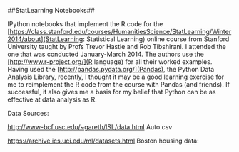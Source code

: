 ##StatLearning Notebooks##

IPython notebooks that implement the R code for the [https://class.stanford.edu/courses/HumanitiesScience/StatLearning/Winter2014/about](StatLearning: Statistical Learning) online course from Stanford University taught by Profs Trevor Hastie and Rob Tibshirani. I attended the one that was conducted January-March 2014. The authors use the [http://www.r-project.org/](R language) for all their worked examples. Having used the [http://pandas.pydata.org/](Pandas), the Python Data Analysis Library, recently, I thought it may be a good learning exercise for me to reimplement the R code from the course with Pandas (and friends). If successful, it also gives me a basis for my belief that Python can be as effective at data analysis as R.

Data Sources:

http://www-bcf.usc.edu/~gareth/ISL/data.html
Auto.csv

https://archive.ics.uci.edu/ml/datasets.html
Boston housing data:

